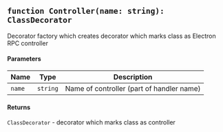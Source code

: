 ## `function Controller(name: string): ClassDecorator`

Decorator factory which creates decorator which marks class as Electron RPC controller

#### Parameters

| Name   | Type     | Description                               |
| ------ | -------- | ----------------------------------------- |
| `name` | `string` | Name of controller (part of handler name) |

#### Returns

`ClassDecorator` - decorator which marks class as controller
